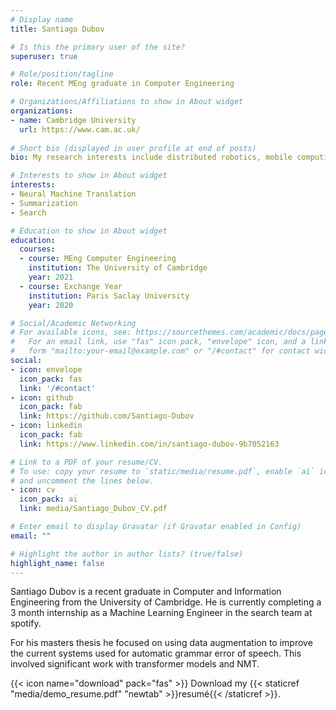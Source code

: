 ```yaml
---
# Display name
title: Santiago Dubov

# Is this the primary user of the site?
superuser: true

# Role/position/tagline
role: Recent MEng graduate in Computer Engineering

# Organizations/Affiliations to show in About widget
organizations:
- name: Cambridge University
  url: https://www.cam.ac.uk/
  
# Short bio (displayed in user profile at end of posts)
bio: My research interests include distributed robotics, mobile computing and programmable matter.

# Interests to show in About widget
interests:
- Neural Machine Translation
- Summarization
- Search

# Education to show in About widget
education:
  courses:
  - course: MEng Computer Engineering
    institution: The University of Cambridge
    year: 2021
  - course: Exchange Year
    institution: Paris Saclay University
    year: 2020

# Social/Academic Networking
# For available icons, see: https://sourcethemes.com/academic/docs/page-builder/#icons
#   For an email link, use "fas" icon pack, "envelope" icon, and a link in the
#   form "mailto:your-email@example.com" or "/#contact" for contact widget.
social:
- icon: envelope
  icon_pack: fas
  link: '/#contact'
- icon: github
  icon_pack: fab
  link: https://github.com/Santiago-Dubov
- icon: linkedin
  icon_pack: fab
  link: https://www.linkedin.com/in/santiago-dubov-9b7052163

# Link to a PDF of your resume/CV.
# To use: copy your resume to `static/media/resume.pdf`, enable `ai` icons in `params.toml`, 
# and uncomment the lines below.
- icon: cv
  icon_pack: ai
  link: media/Santiago_Dubov_CV.pdf

# Enter email to display Gravatar (if Gravatar enabled in Config)
email: ""

# Highlight the author in author lists? (true/false)
highlight_name: false
---
```

Santiago Dubov is a recent graduate in Computer and Information Engineering from the University of Cambridge. He is currently completing a 3 month internship as a Machine Learning Engineer in the search team at spotify. 

For his masters thesis he focused on using data augmentation to improve the current systems used for automatic grammar error of speech. This involved significant work with transformer models and NMT. 


{{< icon name="download" pack="fas" >}} Download my {{< staticref "media/demo_resume.pdf" "newtab" >}}resumé{{< /staticref >}}.
